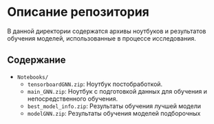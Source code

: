 # Описание репозитория

В данной директории содержатся архивы ноутбуков и результатов обучения моделей, использованные в процессе исследования.

## Содержание

- `Notebooks/`
  - `tensorboardGNN.zip`: Ноутбук постобработкой.
  - `main_GNN.zip`: Ноутбук с подготовкой данных для обучения и непосредственного обучения.
  - `best_model_info.zip`: Результаты обучения лучшей модели
  - `modelGNN.zip`: Результаты обучения моделей подборочных



